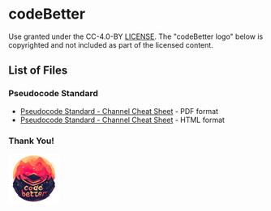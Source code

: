 # codeBetter

Use granted under the CC-4.0-BY [LICENSE](LICENSE.md). The "codeBetter logo" below is copyrighted and not included as part of the licensed content.

## List of Files

### Pseudocode Standard
- [Pseudocode Standard - Channel Cheat Sheet](Pseudocode%20Standard%20-%20Channel%20Cheat%20Sheet.pdf) - PDF format
- [Pseudocode Standard - Channel Cheat Sheet](pseudocode_standard_cheat_sheet.html) - HTML format

### Thank You!

![image](https://github.com/kittrellbj/codeBetter/blob/main/codebetter_logo.png)
